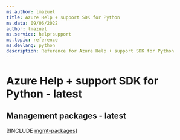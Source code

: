 ```yaml
---
ms.author: lmazuel
title: Azure Help + support SDK for Python
ms.data: 09/06/2022
author: lmazuel
ms.service: help+support
ms.topic: reference
ms.devlang: python
description: Reference for Azure Help + support SDK for Python
---
```

# Azure Help + support SDK for Python - latest

## Management packages - latest
[!INCLUDE [mgmt-packages](help-+-support-mgmt-index.md)]